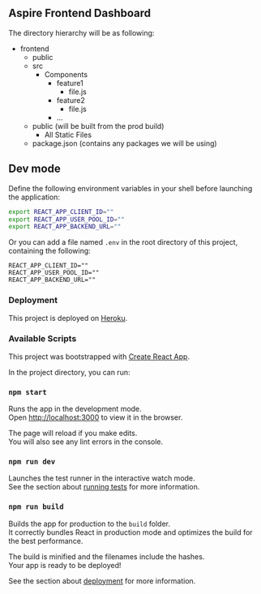 ## Aspire Frontend Dashboard

The directory hierarchy will be as following:

- frontend
  - public
  - src
    - Components
      - feature1
        - file.js
      - feature2
        - file.js
      - ...
  - public (will be built from the prod build)
    - All Static Files
  - package.json (contains any packages we will be using)

## Dev mode

Define the following environment variables in your shell before launching the application:

```sh
export REACT_APP_CLIENT_ID=""
export REACT_APP_USER_POOL_ID=""
export REACT_APP_BACKEND_URL=""
```

Or you can add a file named `.env` in the root directory of this project, containing the following:

```
REACT_APP_CLIENT_ID=""
REACT_APP_USER_POOL_ID=""
REACT_APP_BACKEND_URL=""
```

### Deployment

This project is deployed on [Heroku](https://max-aspire-frontend.herokuapp.com/).

### Available Scripts

This project was bootstrapped with [Create React App](https://github.com/facebook/create-react-app).

In the project directory, you can run:

### `npm start`

Runs the app in the development mode.<br />
Open [http://localhost:3000](http://localhost:3000) to view it in the browser.

The page will reload if you make edits.<br />
You will also see any lint errors in the console.

### `npm run dev`

Launches the test runner in the interactive watch mode.<br />
See the section about [running tests](https://facebook.github.io/create-react-app/docs/running-tests) for more information.

### `npm run build`

Builds the app for production to the `build` folder.<br />
It correctly bundles React in production mode and optimizes the build for the best performance.

The build is minified and the filenames include the hashes.<br />
Your app is ready to be deployed!

See the section about [deployment](https://facebook.github.io/create-react-app/docs/deployment) for more information.
